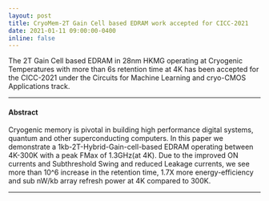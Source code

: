 ```yaml
---
layout: post
title: CryoMem-2T Gain Cell based EDRAM work accepted for CICC-2021
date: 2021-01-11 09:00:00-0400
inline: false
---
```


The 2T Gain Cell based EDRAM in 28nm HKMG operating at Cryogenic Temperatures with more than 6s retention time at 4K has been accepted for the CICC-2021 under the Circuits for Machine Learning and cryo-CMOS Applications track. 

***
#### Abstract 
Cryogenic memory is pivotal in building high performance digital systems, quantum and other superconducting computers. In this paper we demonstrate a 1kb-2T-Hybrid-Gain-cell-based EDRAM operating between 4K-300K with a peak FMax of 1.3GHz(at 4K). Due to the improved ON currents and Subthreshold Swing and reduced Leakage currents, we see more than 10^6 increase in the retention time, 1.7X more energy-efficiency and sub nW/kb array refresh power at 4K compared to 300K. 

***
